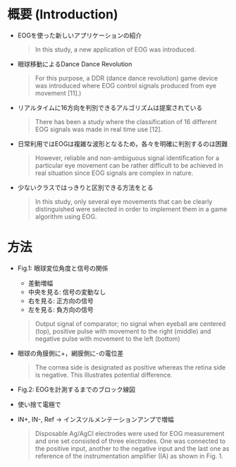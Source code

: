 # 概要 (Introduction)

- EOGを使った新しいアプリケーションの紹介

    > In this study, a new application of EOG was introduced.

- 眼球移動によるDance Dance Revolution

    > For this purpose, a DDR (dance dance revolution) game device was introduced where EOG control signals produced from eye movement [11].)

- リアルタイムに16方向を判別できるアルゴリズムは提案されている

    > There has been a study where the classification of 16 different EOG signals was made in real time use [12].

- 日常利用ではEOGは複雑な波形となるため，各々を明確に判別するのは困難

    > However, reliable and non-ambiguous signal identification for a particular eye movement can be rather difficult to be achieved in real situation since EOG signals are complex in nature.

- 少ないクラスではっきりと区別できる方法をとる

    > In this study, only several eye movements that can be clearly distinguished were selected in order to implement them in a game algorithm using EOG.

# 方法

- Fig.1: 眼球変位角度と信号の関係
    - 差動増幅
    - 中央を見る: 信号の変動なし
    - 右を見る: 正方向の信号
    - 左を見る: 負方向の信号

    > Output signal of comparator; no signal when eyeball are centered (top), positive pulse with movement to the right (middle) and negative pulse with movement to the left (bottom)

- 眼球の角膜側に+，網膜側に-の電位差

    >The cornea side is designated as positive whereas the retina side is negative. This illustrates potential difference.

- Fig.2: EOGを計測するまでのブロック線図
- 使い捨て電極で
- IN+, IN-, Ref -> インスツルメンテーションアンプで増幅

    > Disposable Ag/AgCl electrodes were used for EOG measurement and one set consisted of three electrodes. One was connected to the positive input, another to the negative input and the last one as reference of the instrumentation amplifier (IA) as shown in Fig. 1.
